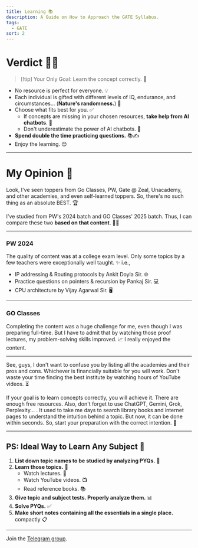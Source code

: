 ```yaml
---
title: Learning 📚
description: A Guide on How to Approach the GATE Syllabus.
tags:
  - GATE
sort: 2
---
```


# Verdict 🧑‍⚖️

> [!tip] Your Only Goal: Learn the concept correctly. 🎯

- No resource is perfect for everyone. 💡
- Each individual is gifted with different levels of IQ, endurance, and circumstances... (**Nature's randomness.**) 🎲
- Choose what fits best for you. ✅
  - If concepts are missing in your chosen resources, **take help from AI chatbots**. 🤖
  - Don't underestimate the power of AI chatbots. 💪
- **Spend double the time practicing questions.** 📚✍️
- Enjoy the learning. 😊

---

# My Opinion 🤔

Look, I've seen toppers from Go Classes, PW, Gate @ Zeal, Unacademy, and other academies, and even self-learned toppers. So, there's no such thing as an absolute BEST. 🏆

I've studied from PW's 2024 batch and GO Classes' 2025 batch. Thus, I can compare these two **based on that content**. 🧑‍🏫

---

### PW 2024

The quality of content was at a college exam level. Only some topics by a few teachers were exceptionally well taught. ✨
i.e.,
- IP addressing & Routing protocols by Ankit Doyla Sir. 🌐
- Practice questions on pointers & recursion by Pankaj Sir. 💻
- CPU architecture by Vijay Agarwal Sir. 🖥️

---

### GO Classes

Completing the content was a huge challenge for me, even though I was preparing full-time. But I have to admit that by watching those proof lectures, my problem-solving skills improved. 📈 I really enjoyed the content.

---

See, guys, I don't want to confuse you by listing all the academies and their pros and cons. Whichever is financially suitable for you will work. Don't waste your time finding the best institute by watching hours of YouTube videos. ⏳

If your goal is to learn concepts correctly, you will achieve it. There are enough free resources. Also, don't forget to use ChatGPT, Gemini, Grok, Perplexity... . It used to take me days to search library books and internet pages to understand the intuition behind a topic. But now, it can be done within seconds. So, start your preparation with the correct intention. 🚀


---
## PS: Ideal Way to Learn Any Subject 🚀

1.  **List down topic names to be studied by analyzing PYQs.** 📝
2.  **Learn those topics.** 🧠
    * Watch lectures. 🎥
    * Watch YouTube videos. 📺
    * Read reference books. 📚
3.  **Give topic and subject tests. Properly analyze them.** 📊
4.  **Solve PYQs.** ✅
5.  **Make short notes containing all the essentials in a single place.** compactly 📋
 
---
Join the [Telegram group](https://t.me/+m35kFH5Og6QwNzVl).